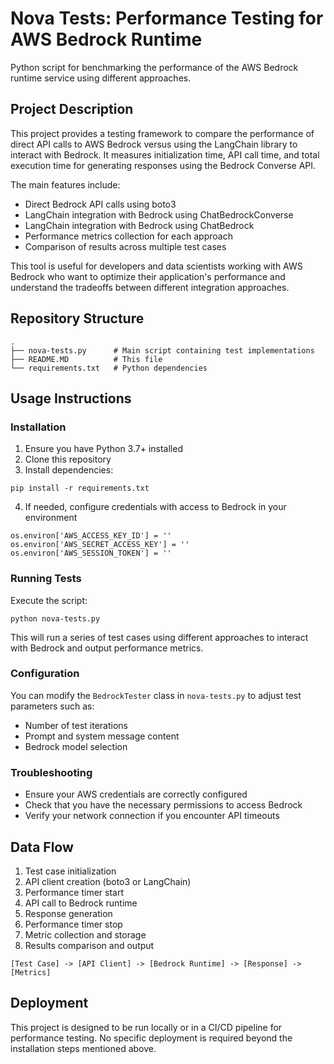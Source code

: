 # Nova Tests: Performance Testing for AWS Bedrock Runtime

Python script for benchmarking the performance of the AWS Bedrock runtime service using different approaches.

## Project Description

This project provides a testing framework to compare the performance of direct API calls to AWS Bedrock versus using the LangChain library to interact with Bedrock. It measures initialization time, API call time, and total execution time for generating responses using the Bedrock Converse API.

The main features include:

- Direct Bedrock API calls using boto3
- LangChain integration with Bedrock using ChatBedrockConverse
- LangChain integration with Bedrock using ChatBedrock
- Performance metrics collection for each approach
- Comparison of results across multiple test cases

This tool is useful for developers and data scientists working with AWS Bedrock who want to optimize their application's performance and understand the tradeoffs between different integration approaches.

## Repository Structure

```
.
├── nova-tests.py      # Main script containing test implementations
├── README.MD          # This file
└── requirements.txt   # Python dependencies
```

## Usage Instructions

### Installation

1. Ensure you have Python 3.7+ installed
2. Clone this repository
3. Install dependencies:

```
pip install -r requirements.txt
```

4. If needed, configure credentials with access to Bedrock in your environment

```
os.environ['AWS_ACCESS_KEY_ID'] = ''
os.environ['AWS_SECRET_ACCESS_KEY'] = ''
os.environ['AWS_SESSION_TOKEN'] = ''
```

### Running Tests

Execute the script:

```
python nova-tests.py
```

This will run a series of test cases using different approaches to interact with Bedrock and output performance metrics.

### Configuration

You can modify the `BedrockTester` class in `nova-tests.py` to adjust test parameters such as:

- Number of test iterations
- Prompt and system message content
- Bedrock model selection

### Troubleshooting

- Ensure your AWS credentials are correctly configured
- Check that you have the necessary permissions to access Bedrock
- Verify your network connection if you encounter API timeouts

## Data Flow

1. Test case initialization
2. API client creation (boto3 or LangChain)
3. Performance timer start
4. API call to Bedrock runtime
5. Response generation
6. Performance timer stop
7. Metric collection and storage
8. Results comparison and output

```
[Test Case] -> [API Client] -> [Bedrock Runtime] -> [Response] -> [Metrics]
```

## Deployment

This project is designed to be run locally or in a CI/CD pipeline for performance testing. No specific deployment is required beyond the installation steps mentioned above.